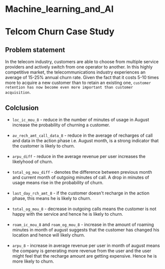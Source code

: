 # Machine_learning_and_AI


# Telcom Churn Case Study

## Problem statement

In the telecom industry, customers are able to choose from multiple service providers and actively switch from one operator to another. In this highly competitive market, the telecommunications industry experiences an average of 15-25% annual churn rate. Given the fact that it costs 5-10 times more to acquire a new customer than to retain an existing one, `customer retention has now become even more important than customer acquisition`.


## Colclusion

- `loc_ic_mou_8` - reduce in the number of minutes of usage in August increase the probability of churning a customer.<br><br>
- `av_rech_amt_call_data_8` - reduce in the average of recharges of call and data in the action phase i.e. August month,  is a strong indicator that the customer is likely to churn. <br><br>
- `arpu_diff` - reduce in the average revenue per user increases the likelyhood of churn. <br><br>
- `total_og_mou_diff` - denotes the difference between previous month and current month of outgoing minutes of call. A drop in minutes of usage means rise in the probability of churn. <br><br>
- `last_day_rch_amt_8` - if the customer doesn't recharge in the action phase, this means he is likely to churn. <br><br>
- `total_og_mou_8` - decrease in outgoing calls means the customer is not happy with the service and hence he is likely to churn. <br><br>
- `roam_ic_mou_8` and `roam_og_mou_8` - increase in the amount of roaming minutes in month of august suggests that the customer has changed his location and hence will likely churn. <br><br>
- `arpu_8` - increase in average revenue per user in month of august means the company is generating more revenue from the user and the user might feel that the recharge amount are getting expensive. Hence he is more likely to churn.